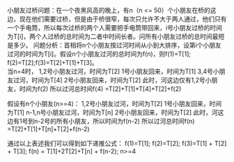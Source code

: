小朋友过桥问题：在一个夜黑风高的晚上，有n（n <= 50）个小朋友在桥的这边，现在他们需要过桥，但是由于桥很窄，每次只允许不大于两人通过，他们只有一个手电筒，所以每次过桥的两个人需要把手电筒带回来，i号小朋友过桥的时间为T[i]，两个人过桥的总时间为二者中时间长者。问所有小朋友过桥的总时间最短是多少。
问题分析：首相将n个小朋友按过河时间从小到大排序，设第i个小朋友过河的时间为T[i]。假设n个小朋友过河的总时间为f(n)，则f(1)=T[1]; f(2)=T[2];f(3)=T[2]+T[1]+T[3]。   
当n=4时，
  1,2号小朋友过河，时间为T[2]
  1号小朋友回来，时间为T[1]
  3,4号小朋友过河，时间为T[4]
  2号小朋友回来，时间为T[2]
  此时，河这边仅有1,2号小朋友，时间为f(2)
  所以过河总时间f(4) =T[2]+T[1]+T[4]+T[2]+f(2)

假设有n个小朋友(n>=4)：
  1,2号小朋友过河，时间为T[2]
  1号小朋友回来，时间为T[1]
  n-1,n号小朋友过河，时间为T[n]
  2号小朋友回来，时间为T[2]
  此时，河这边有1号到n-2号的所有小朋友，所以时间为f(n-2)
  所以过河总时间f(n) =T[2]+T[1]+T[n]+T[2]+f(n-2)

通过以上表述我们可以得到如下递推公式：
  f(1)=T[1];
  f(2)=T[2];
  f(3)=T[1] + T[2] + T[3];
  f(n) = T[1]+2T[2]+T[n] + f(n-2); n>=4
